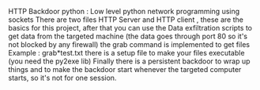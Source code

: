 HTTP Backdoor python :
Low level python network programming using sockets 
There are two files HTTP Server and HTTP client , these are the basics for this project, after that you can use the Data exfiltration scripts to get data from the targeted machine (the data goes through port 80 so it's not blocked by any firewall) the grab command is implemented to get files 
Example : grab*test.txt
there is a setup file to make your files executable (you need the py2exe lib)
Finally there is a persistent backdoor to wrap up things and to make the backdoor start whenever the targeted computer starts, so it's not for one session.

